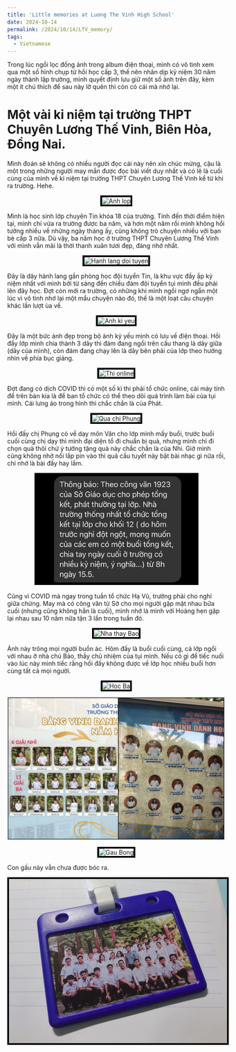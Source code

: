 ```yaml
---
title: 'Little memories at Luong The Vinh High School'
date: 2024-10-14
permalink: /2024/10/14/LTV_memory/
tags:
  - Vietnamese
---
```


Trong lúc ngồi lọc đống ảnh trong album điện thoại, mình có vô tình xem qua một số hình chụp từ hồi học cấp 3, thế nên nhân dịp kỷ niệm 30 năm ngày thành lập trường, mình quyết định lưu giữ một số ảnh trên đây, kèm một ít chú thích để sau này lỡ quên thì còn có cái mà nhớ lại. 

# Một vài kỉ niệm tại trường THPT Chuyên Lương Thế Vinh, Biên Hòa, Đồng Nai.
Mình đoán sẽ không có nhiều người đọc cái này nên xin chúc mừng, cậu là một trong những người may mắn được đọc bài viết duy nhất và có lẽ là cuối cùng của mình về kỉ niệm tại trường THPT Chuyên Lương Thế Vinh kể từ khi ra trường. Hehe. 

<p align="center">
  <img src="/images/anhlop.png" alt="Anh lop" style="border:4px solid black; max-height: 500px">
</p>
Mình là học sinh lớp chuyên Tin khóa 18 của trường. Tính đến thời điểm hiện tại, mình chỉ vừa ra trường được ba năm, và hơn một năm rồi mình không hồi tưởng nhiều về những ngày tháng ấy, cũng không trò chuyện nhiều với bạn bè cấp 3 nữa. Dù vậy, ba năm học ở trường THPT Chuyên Lương Thế Vinh với mình vẫn mãi là thời thanh xuân tươi đẹp, đáng nhớ nhất.


<p align="center">
  <img src="/images/hanhlang.png" alt="Hanh lang doi tuyen" style="border:4px solid black; max-height: 500px">
</p>
Đây là dãy hành lang gần phòng học đội tuyển Tin, là khu vực đầy ắp kỷ niệm nhất với mình bởi từ sáng đến chiều đám đội tuyển tụi mình đều phải lên đây học. Đợt còn mới ra trường, có những khi mình ngồi ngơ ngẩn một lúc vì vô tình nhớ lại một mẩu chuyện nào đó, thế là một loạt câu chuyện khác lần lượt ùa về.


<p align="center">
  <img src="/images/kiyeu.jpeg" alt="Anh ki yeu" style="border:4px solid black; max-height: 500px">
</p>
Đây là một bức ảnh đẹp trong bộ ảnh kỷ yếu mình có lưu về điện thoại. Hồi đấy lớp mình chia thành 3 dãy thì đám đang ngồi trên cầu thang là dãy giữa (dãy của mình), còn đám đang chạy lên là dãy bên phải của lớp theo hướng nhìn về phía bục giảng.


<p align="center">
  <img src="/images/thi_online.png" alt="Thi online" style="border:4px solid black; max-height: 500px">
</p>
Đợt đang có dịch COVID thì có một số kì thi phải tổ chức online, cái máy tính để trên bàn kia là để ban tổ chức có thể theo dõi quá trình làm bài của tụi mình. Cái lưng áo trong hình thì chắc chắn là của Phát.


<p align="center">
  <img src="/images/qua_chi_phung.png" alt="Qua chi Phung" style="border:4px solid black; max-height: 500px">
</p>
Hồi đấy chị Phụng có về dạy môn Văn cho lớp mình mấy buổi, trước buổi cuối cùng chị dạy thì mình đại diện tổ đi chuẩn bị quà, nhưng mình chỉ đi chọn quà thôi chứ ý tưởng tặng quà này chắc chắn là của Nhi. Giờ mình cũng không nhớ nổi lắp pin vào thì quả cầu tuyết này bật bài nhạc gì nữa rồi, chỉ nhớ là bài đấy hay lắm.


<p align="center">
  <img src="/images/message.JPG" alt="Message" style="border:4px solid black; max-height: 250px">
</p>
Cũng vì COVID mà ngay trong tuần tổ chức Hạ Vũ, trường phải cho nghỉ giữa chừng. May mà có công văn từ Sở cho mọi người gặp mặt nhau bữa cuối (nhưng cũng không hẳn là cuối), mình nhớ là mình với Hoàng hẹn gặp lại nhau sau 10 năm nữa tận 3 lần trong tuần đó.


<p align="center">
  <img src="/images/nha_thay_bao.png" alt="Nha thay Bao" style="border:4px solid black; max-height: 500px">
</p>
Ảnh này trông mọi người buồn ác. Hôm đấy là buổi cuối cùng, cả lớp ngồi với nhau ở nhà chú Bảo, thầy chủ nhiệm của tụi mình. Nếu có gì để tiếc nuối vào lúc này mình tiếc rằng hồi đấy không được về lớp học nhiều buổi hơn cùng tất cả mọi người. 

<p align="center">
  <img src="/images/hocba.png" alt="Hoc Ba" style="border:4px solid black; max-height: 500px">
</p>


<p align="center">
  <img src="/images/ruathau.png" alt="Rua Thau" style="max-height: 500px">
</p>

<p align="center">
  <img src="/images/gau_bong.png" alt="Gau Bong" style="border:4px solid black; max-height: 500px">
</p>
Con gấu này vẫn chưa được bóc ra.

<p align="center">
  <img src="/images/the_anh_lop.JPG" alt="the anh lop" style="border:4px solid black; max-height: 500px">
</p>
